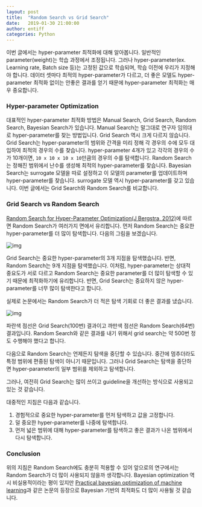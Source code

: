 ```yaml
---
layout: post
title:  "Random Search vs Grid Search"
date:   2019-01-30 21:00:00
author: entiff
categories: Python
---
```


이번 글에서는 hyper-parameter 최적화에 대해 알아봅니다. 일반적인 parameter(weight)는 학습 과정에서 조정됩니다. 그러나 hyper-parameter(ex. Learning rate, Batch size 등)는 고정된 값으로 학습되며, 학습 이전에 우리가 지정해야 합니다. 데이터 셋마다 최적의 hyper-parameter가 다르고, 더 좋은 모델도 hyper-parameter 최적화 없이는 안좋은 결과를 얻기 때문에 hyper-parameter 최적화는 매우 중요합니다.

### Hyper-parameter Optimization

대표적인 hyper-parameter 최적화 방법은 Manual Search, Grid Search, Random Search, Bayesian Search가 있습니다. Manual Search는 말그대로 연구자 임의대로 hyper-parameter를 찾는 방법입니다. Grid Search 역시 크게 다르지 않습니다. Grid Search는 hyper-parameter의 범위와 간격을 미리 정해 각 경우의 수에 모두 대입하여 최적의 경우의 수를 찾습니다. hyper-parameter 4개가 있고 각각의 경우의 수가 10개이면, `10 x 10 x 10 x 10`만큼의 경우의 수를 탐색합니다. Random Search는 정해진 범위에서 난수를 생성해 최적의 hyper-parameter를 찾습니다. Bayesian Search는 surrogate 모델을 따로 설정하고 이 모델의 parameter를 업데이트하며 hyper-parameter를 찾습니다. surrogate 모델 역시 hyper-parameter를 갖고 있습니다. 이번 글에서는 Grid Search와 Random Search를 비교합니다.

### Grid Search vs Random Search

[Random Search for Hyper-Parameter Optimization(J Bergstra, 2012)](http://www.jmlr.org/papers/volume13/bergstra12a/bergstra12a.pdf)에 따르면 Random Search가 여러가지 면에서 유리합니다. 먼저 Random Search는 중요한 hyper-parameter를 더 많이 탐색합니다. 다음의 그림을 보겠습니다.

![img](https://github.com/shwksl101/shwksl101.github.io/blob/master/images/randomvsgird.PNG?raw=true)

Grid Search는 중요한 hyper-parameter의 3개 지점을 탐색했습니다. 반면, Random Search는 9개 지점을 탐색했습니다. 이처럼, hyper-parameter는 상대적 중요도가 서로 다르고 Random Search는 중요한 parameter를 더 많이 탐색할 수 있기 때문에 최적화하기에 유리합니다. 반면, Grid Search는 중요하지 않은 hyper-parameter를 너무 많이 탐색한다고 합니다.

실제로 논문에서는 Random Search가 더 적은 탐색 기회로 더 좋은 결과를 냈습니다.

![img](https://github.com/shwksl101/shwksl101.github.io/blob/master/images/gridvsrandom.PNG?raw=true)

파란색 점선은 Grid Search(100번) 결과이고 까만색 점선은 Random Search(64번) 결과입니다. Random Search와 같은 결과를 내기 위해서 grid search는 약 500번 정도 수행해야 했다고 합니다.

다음으로 Random Search는 언제든지 탐색을 중단할 수 있습니다. 중간에 멈추더라도 특정 범위에 편중된 탐색이 아니기 때문입니다. 그러나 Grid Search는 탐색을 중단하면 hyper-parameter의 일부 범위를 제외하고 탐색합니다.

그러나, 여전히 Grid Search는 많이 쓰이고 guideline을 개선하는 방식으로 사용되고 있는 것 같습니다.

대중적인 지침은 다음과 같습니다.

1. 경험적으로 중요한 hyper-parameter를 먼저 탐색하고 값을 고정합니다.
2. 덜 중요한 hyper-parameter를 나중에 탐색합니다.  
3. 먼저 넓은 범위에 대해 hyper-parameter를 탐색하고 좋은 결과가 나온 범위에서 다시 탐색합니다.

### Conclusion

위의 지침은 Random Search에도 충분히 적용할 수 있어 앞으로의 연구에서는 Random Search가 더 많이 사용되지 않을까 생각합니다. Bayesian optimization 역시 비실용적이라는 평이 있지만 [Practical bayesian optimization of machine learning](https://arxiv.org/pdf/1206.2944.pdf)과 같은 논문의 등장으로 Bayesian 기반의 최적화도 더 많이 사용될 것 같습니다.
